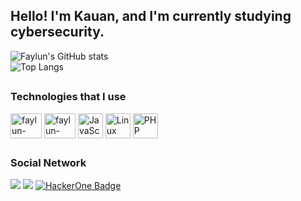 ## Hello! I'm Kauan, and I'm currently studying cybersecurity.

  ![Faylun's GitHub stats](https://github-readme-stats.vercel.app/api?username=faylun&show_icons=true&theme=highcontrast)
  </br>
  ![Top Langs](https://github-readme-stats.vercel.app/api/top-langs/?username=faylun&layout=compact&theme=highcontrast)

  ##

  ### Technologies that I use
  
  <div style="display: inline_block" >

  <img align="center" alt="faylun-Python" height="40" width="50" src="https://cdn.jsdelivr.net/gh/devicons/devicon/icons/python/python-plain.svg">
  <img align="center" alt="faylun-NodeJS" height="40" width="50" src="https://cdn.jsdelivr.net/gh/devicons/devicon/icons/nodejs/nodejs-plain.svg">
<img align="center" src="https://cdn.jsdelivr.net/gh/devicons/devicon/icons/javascript/javascript-original.svg" 
     alt="JavaScript" width="40" height="40"/>
<img align="center" src="https://img.icons8.com/color/48/000000/linux.png" 
     alt="Linux Tux" width="40" height="40">
<img align="center" src="https://cdn.jsdelivr.net/gh/devicons/devicon/icons/php/php-original.svg" 
     alt="PHP" width="40" height="40"/>


  
  </div>

  ##

  ### Social Network
  <div>
    <a href="https://www.linkedin.com/in/kauan-silveira-9032a826b" target="_blank"><img src="https://img.shields.io/badge/-LinkedIn-%230077B5?style=for-the-badge&logo=linkedin&logoColor=white" target="_blank"></a>
    <a href="https://www.twitter.com/kkauanzinn" target="_blank"><img src="https://img.shields.io/badge/Twitter-1DA1F2?style=for-the-badge&logo=twitter&logoColor=white" 
    target="_blank"></a>
    <a href="https://hackerone.com/faylun?type=user">
    <img src="https://img.shields.io/badge/HackerOne-black?style=for-the-badge&logo=hackerone&logoColor=white" alt="HackerOne Badge"/>
  </div>
  
  
